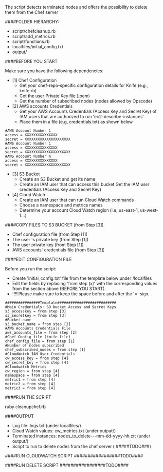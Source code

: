The script detects terminated nodes and offers the possibility to delete them from the Chef server

####FOLDER HIERARCHY:

- script/chefcleanup.rb
- script/add_metrics.rb
- script/functions.rb
- localfiles/initial_config.txt
- output/

####BEFORE YOU START

Make sure you have the following dependencies:

- [1] Chef Configuration
   - Get your chef-repo-specific configuration details for Knife (e.g., knife.rb)
   - Get the user Private Key file (.pem)
   - Get the number of subscribed nodes (nodes allowed by Opscode)
- [2] AWS accounts Credentials 
   - Get your AWS Accounts Credentials (Access Key and Secret Key) of IAM users that are authorized to run 'ec2-describe-instances'
   - Place them in a file (e.g, credentials.txt) as shown below

```
#AWS Account Number 1
access = XXXXXXXXXXXXXXX
secret = XXXXXXXXXXXXXXXXXXXXX
#AWS Account Number 1
access = XXXXXXXXXXXXXXX
secret = XXXXXXXXXXXXXXXXXXXXX
#AWS Account Number n
access = XXXXXXXXXXXXXXX
secret = XXXXXXXXXXXXXXXXXXXXX
```
- [3] S3 Bucket
   - Create an S3 Bucket and get its name
   - Create an IAM user that can access this bucket
    Get the IAM user credentials (Access Key and Secret Key)
- [4] Cloud Watch
    - Create an IAM user that can run Cloud Watch commands
    - Choose a namespace and metrics names
    - Determine your account Cloud Watch region (i.e, us-east-1, us-west-1...)
    

####COPY FILES TO S3 BUCKET (from Step [3])

- Chef configuration file (from Step [1])
- The user 's private key (from Step [1])
- The user private key (from Step [1])
- AWS accounts' credentials file (from Step [3])
    
####EDIT CONFIGURATION FILE

Before you run the script:
- Create 'initial_config.txt' file from the template below under /localfiles
- Edit the fields by replacing 'from step (x)' with the corresponding values from the section above (BEFORE YOU START). 
- !!!!!Please make sure to keep the space before and after the '=' sign.

```
################Template###########################
#Main Credentials: S3 bucket Access and Secret Keys
s3_accesskey = from step [3]
s3_secretkey = from step [3]
#Bucket name
s3_bucket_name = from step [3]
#AWS Accounts Credentials File
aws_accounts_file = from step [2]
#Chef Config file (knife file)
chef_config_file = from step [1]
#Number of nodes subscribed
chef_subscribed_nodes = from step [1]
#CloudWatch IAM User Credentials
cw_access_key = from step [4]
cw_secret_key = from step [4]
#Cloudwatch Metrics
cw_region = from step [4]
namespace = from step [4]
metric1 = from step [4]
metric2 = from step [4]
metric3 = from step [4]
```

####RUN THE SCRIPT

ruby cleanupchef.rb


####OUTPUT

- Log file: logs.txt (under localfiles/)
- Cloud Watch values: cw_metrics.txt (under output/)
- Terminated instances: nodes_to_delete---mm-dd-yyyy-hh.txt (under output/)
- Script to run to delete nodes from the chef server ( #####TODO###)

####RUN CLOUDWATCH SCRIPT
#################TODO####

####RUN DELETE SCRIPT
#################TODO####


